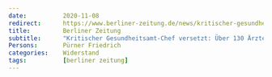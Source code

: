 ```yaml
---
date:          2020-11-08
redirect:      https://www.berliner-zeitung.de/news/kritischer-gesundheitsamt-chef-versetzt-ueber-130-aerzte-protestieren-scharf-li.117180
title:         Berliner Zeitung
subtitle:      "Kritischer Gesundheitsamt-Chef versetzt: Über 130 Ärzte protestieren scharf"
Persons:       Pürner Friedrich
categories:    Widerstand
tags:          [berliner zeitung]
---
```

